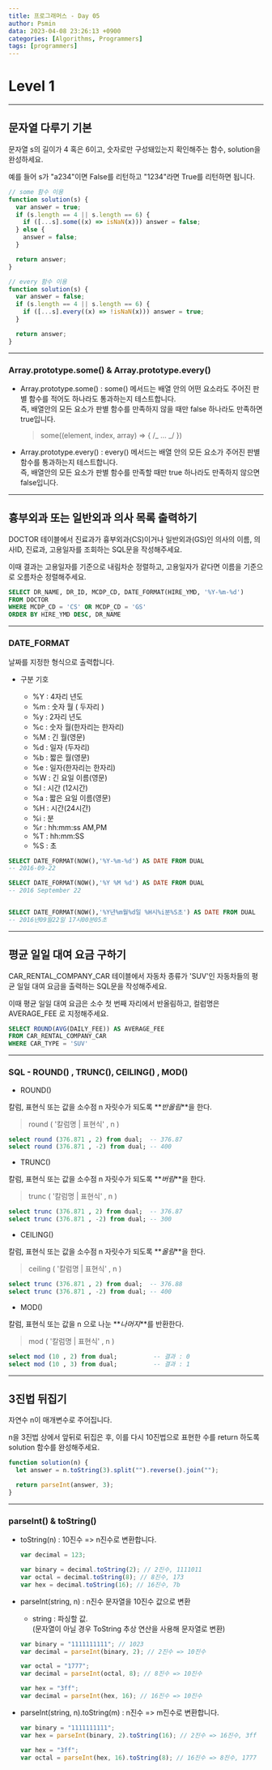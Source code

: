 ```yaml
---
title: 프로그래머스 - Day 05
author: Psmin
data: 2023-04-08 23:26:13 +0900
categories: [Algorithms, Programmers]
tags: [programmers]
---
```


# Level 1

---

## 문자열 다루기 기본

문자열 s의 길이가 4 혹은 6이고, 숫자로만 구성돼있는지 확인해주는 함수, solution을 완성하세요.

예를 들어 s가 "a234"이면 False를 리턴하고 "1234"라면 True를 리턴하면 됩니다.

```js
// some 함수 이용
function solution(s) {
  var answer = true;
  if (s.length == 4 || s.length == 6) {
    if ([...s].some((x) => isNaN(x))) answer = false;
  } else {
    answer = false;
  }

  return answer;
}

// every 함수 이용
function solution(s) {
  var answer = false;
  if (s.length == 4 || s.length == 6) {
    if ([...s].every((x) => !isNaN(x))) answer = true;
  }

  return answer;
}
```

---

### Array.prototype.some() & Array.prototype.every()

- Array.prototype.some()
  : some() 메서드는 배열 안의 어떤 요소라도 주어진 판별 함수를 적어도 하나라도 통과하는지 테스트합니다.  
  즉, 배열안의 모든 요소가 판별 함수를 만족하지 않을 때만 false 하나라도 만족하면 true입니다.

  > some((element, index, array) => { /_ … _/ })

- Array.prototype.every()
  : every() 메서드는 배열 안의 모든 요소가 주어진 판별 함수를 통과하는지 테스트합니다.  
  즉, 배열안의 모든 요소가 판별 함수를 만족할 때만 true 하나라도 만족하지 않으면 false입니다.

---

## 흉부외과 또는 일반외과 의사 목록 출력하기

DOCTOR 테이블에서 진료과가 흉부외과(CS)이거나 일반외과(GS)인 의사의 이름, 의사ID, 진료과, 고용일자를 조회하는 SQL문을 작성해주세요.

이때 결과는 고용일자를 기준으로 내림차순 정렬하고, 고용일자가 같다면 이름을 기준으로 오름차순 정렬해주세요.

```SQL
SELECT DR_NAME, DR_ID, MCDP_CD, DATE_FORMAT(HIRE_YMD, '%Y-%m-%d')
FROM DOCTOR
WHERE MCDP_CD = 'CS' OR MCDP_CD = 'GS'
ORDER BY HIRE_YMD DESC, DR_NAME
```

---

### DATE_FORMAT

날짜를 지정한 형식으로 출력합니다.

- 구분 기호

  - %Y : 4자리 년도
  - %m : 숫자 월 ( 두자리 )
  - %y : 2자리 년도
  - %c : 숫자 월(한자리는 한자리)
  - %M : 긴 월(영문)
  - %d : 일자 (두자리)
  - %b : 짧은 월(영문)
  - %e : 일자(한자리는 한자리)
  - %W : 긴 요일 이름(영문)
  - %I : 시간 (12시간)
  - %a : 짧은 요일 이름(영문)
  - %H : 시간(24시간)
  - %i : 분
  - %r : hh:mm:ss AM,PM
  - %T : hh:mm:SS
  - %S : 초

```sql
SELECT DATE_FORMAT(NOW(),'%Y-%m-%d') AS DATE FROM DUAL
-- 2016-09-22

SELECT DATE_FORMAT(NOW(),'%Y %M %d') AS DATE FROM DUAL
-- 2016 September 22


SELECT DATE_FORMAT(NOW(),'%Y년%m월%d일 %H시%i분%S초') AS DATE FROM DUAL
-- 2016년09월22일 17시00분05초
```

---

## 평균 일일 대여 요금 구하기

CAR_RENTAL_COMPANY_CAR 테이블에서 자동차 종류가 'SUV'인 자동차들의 평균 일일 대여 요금을 출력하는 SQL문을 작성해주세요.

이때 평균 일일 대여 요금은 소수 첫 번째 자리에서 반올림하고, 컬럼명은 AVERAGE_FEE 로 지정해주세요.

```sql
SELECT ROUND(AVG(DAILY_FEE)) AS AVERAGE_FEE
FROM CAR_RENTAL_COMPANY_CAR
WHERE CAR_TYPE = 'SUV'
```

---

### SQL - ROUND() , TRUNC(), CEILING() , MOD()

- ROUND()

칼럼, 표현식 또는 값을 소수점 n 자릿수가 되도록 **_반올림_**을 한다.

> round ( '칼럼명 | 표현식' , n )

```sql
select round (376.871 , 2) from dual;  -- 376.87
select round (376.871 , -2) from dual; -- 400

```

- TRUNC()

칼럼, 표현식 또는 값을 소수점 n 자릿수가 되도록 **_버림_**을 한다.

> trunc ( '칼럼명 | 표현식' , n )

```sql
select trunc (376.871 , 2) from dual;  -- 376.87
select trunc (376.871 , -2) from dual; -- 300
```

- CEILING()

칼럼, 표현식 또는 값을 소수점 n 자릿수가 되도록 **_올림_**을 한다.

> ceiling ( '칼럼명 | 표현식' , n )

```sql
select trunc (376.871 , 2) from dual;  -- 376.88
select trunc (376.871 , -2) from dual; -- 400
```

- MOD()

칼럼, 표현식 또는 값을 n 으로 나눈 **_나머지_**를 반환한다.

> mod ( '칼럼명 | 표현식' , n )

```sql
select mod (10 , 2) from dual;          -- 결과 : 0
select mod (10 , 3) from dual;          -- 결과 : 1
```

---

## 3진법 뒤집기

자연수 n이 매개변수로 주어집니다.

n을 3진법 상에서 앞뒤로 뒤집은 후, 이를 다시 10진법으로 표현한 수를 return 하도록 solution 함수를 완성해주세요.

```js
function solution(n) {
  let answer = n.toString(3).split("").reverse().join("");

  return parseInt(answer, 3);
}
```

---

### parseInt() & toString()

- toString(n)
  : 10진수 => n진수로 변환합니다.

  ```js
  var decimal = 123;

  var binary = decimal.toString(2); // 2진수, 1111011
  var octal = decimal.toString(8); // 8진수, 173
  var hex = decimal.toString(16); // 16진수, 7b
  ```

- parseInt(string, n)
  : n진수 문자열을 10진수 값으로 변환

  - string : 파싱할 값.  
    (문자열이 아닐 경우 ToString 추상 연산을 사용해 문자열로 변환)

  ```js
  var binary = "1111111111"; // 1023
  var decimal = parseInt(binary, 2); // 2진수 => 10진수

  var octal = "1777";
  var decimal = parseInt(octal, 8); // 8진수 => 10진수

  var hex = "3ff";
  var decimal = parseInt(hex, 16); // 16진수 => 10진수
  ```

- parseInt(string, n).toString(m)
  : n진수 => m진수로 변환합니다.

  ```js
  var binary = "1111111111";
  var hex = parseInt(binary, 2).toString(16); // 2진수 => 16진수, 3ff

  var hex = "3ff";
  var octal = parseInt(hex, 16).toString(8); // 16진수 => 8진수, 1777
  ```
